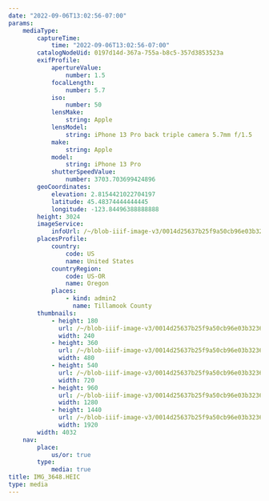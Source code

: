 ```yaml
---
date: "2022-09-06T13:02:56-07:00"
params:
    mediaType:
        captureTime:
            time: "2022-09-06T13:02:56-07:00"
        catalogNodeUid: 0197d14d-367a-755a-b8c5-357d3853523a
        exifProfile:
            apertureValue:
                number: 1.5
            focalLength:
                number: 5.7
            iso:
                number: 50
            lensMake:
                string: Apple
            lensModel:
                string: iPhone 13 Pro back triple camera 5.7mm f/1.5
            make:
                string: Apple
            model:
                string: iPhone 13 Pro
            shutterSpeedValue:
                number: 3703.703699424896
        geoCoordinates:
            elevation: 2.8154421022704197
            latitude: 45.48374444444445
            longitude: -123.84496388888888
        height: 3024
        imageService:
            infoUrl: /~/blob-iiif-image-v3/0014d25637b25f9a50cb96e03b3236a800b7e22e1d2af70560c6cc9ae00bd1e6/info.json
        placesProfile:
            country:
                code: US
                name: United States
            countryRegion:
                code: US-OR
                name: Oregon
            places:
                - kind: admin2
                  name: Tillamook County
        thumbnails:
            - height: 180
              url: /~/blob-iiif-image-v3/0014d25637b25f9a50cb96e03b3236a800b7e22e1d2af70560c6cc9ae00bd1e6/full/240%2C180/0/default.jpg
              width: 240
            - height: 360
              url: /~/blob-iiif-image-v3/0014d25637b25f9a50cb96e03b3236a800b7e22e1d2af70560c6cc9ae00bd1e6/full/480%2C360/0/default.jpg
              width: 480
            - height: 540
              url: /~/blob-iiif-image-v3/0014d25637b25f9a50cb96e03b3236a800b7e22e1d2af70560c6cc9ae00bd1e6/full/720%2C540/0/default.jpg
              width: 720
            - height: 960
              url: /~/blob-iiif-image-v3/0014d25637b25f9a50cb96e03b3236a800b7e22e1d2af70560c6cc9ae00bd1e6/full/1280%2C960/0/default.jpg
              width: 1280
            - height: 1440
              url: /~/blob-iiif-image-v3/0014d25637b25f9a50cb96e03b3236a800b7e22e1d2af70560c6cc9ae00bd1e6/full/1920%2C1440/0/default.jpg
              width: 1920
        width: 4032
    nav:
        place:
            us/or: true
        type:
            media: true
title: IMG_3648.HEIC
type: media
---
```

